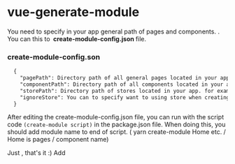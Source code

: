 # vue-generate-module

You need to specify in your app general path of pages and components. . You can this to <strong> create-module-config.json </strong> file.

 ### create-module-config.son
 
``` html
  {
    "pagePath": Directory path of all general pages located in your app. (for example: src/pages),
    "componentPath": Directory path of all components located in your app. (for example: src/components),
    "storePath": Directory path of stores located in your app. for example. ( src/stores),
    "ignoreStore": You can to specify want to using store when creating page (default: false) (true - false)
  }
```

After editing the create-module-config.json file, you can run with the script code `(create-module script)` in the package.json file. When doing this, you should add module name to end of script. (  yarn create-module Home etc. / Home is pages / component name)

Just , that's it :) Add
